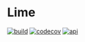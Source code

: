 # Lime 

[![build][buildSvg]][build] [![codecov][codeCovSvg]][build] [![api][apiSvg]][api]







[buildSvg]: https://travis-ci.org/LimeStudio/Lime.svg?branch=feature%2F1.0
[build]: https://travis-ci.org/LimeStudio/Lime

[codeCovSvg]: https://codecov.io/gh/LimeStudio/Lime/branch/feature%2F1.0/graph/badge.svg
[build]: https://travis-ci.org/LimeStudio/Lime

[apiSvg]: https://img.shields.io/badge/API-21+-brightgreen.svg
[api]: https://android-arsenal.com/api?level=21
